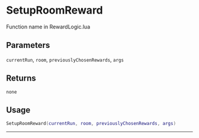 # SetupRoomReward
Function name in RewardLogic.lua
## Parameters
`currentRun`, `room`, `previouslyChosenRewards`, `args`
## Returns
`none`
## Usage
```lua
SetupRoomReward(currentRun, room, previouslyChosenRewards, args)
```
---
